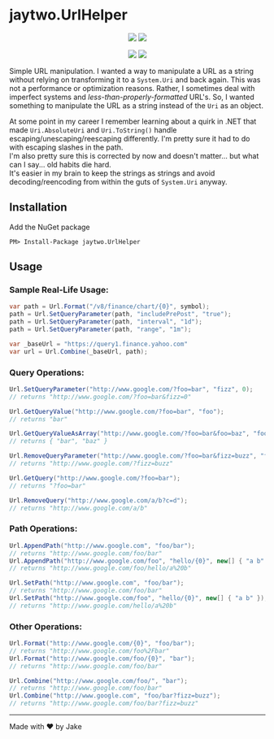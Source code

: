 # jaytwo.UrlHelper

<p align="center">
  <a href="https://jenkins.jaytwo.com/job/jaytwo.UrlHelper/job/master/" alt="Build Status (master)">
    <img src="https://jenkins.jaytwo.com/buildStatus/icon?job=jaytwo.UrlHelper%2Fmaster&subject=build%20(master)" /></a>
  <a href="https://jenkins.jaytwo.com/job/jaytwo.UrlHelper/job/develop/" alt="Build Status (develop)">
    <img src="https://jenkins.jaytwo.com/buildStatus/icon?job=jaytwo.UrlHelper%2Fdevelop&subject=build%20(develop)" /></a>
</p>

<p align="center">
  <a href="https://www.nuget.org/packages/jaytwo.UrlHelper/" alt="NuGet Package jaytwo.UrlHelper">
    <img src="https://img.shields.io/nuget/v/jaytwo.UrlHelper.svg?logo=nuget&label=jaytwo.UrlHelper" /></a>
  <a href="https://www.nuget.org/packages/jaytwo.UrlHelper/" alt="NuGet Package jaytwo.UrlHelper (beta)">
    <img src="https://img.shields.io/nuget/vpre/jaytwo.UrlHelper.svg?logo=nuget&label=jaytwo.UrlHelper" /></a>
</p>

Simple URL manipulation.  I wanted a way to manipulate a URL as a string without relying on transforming 
it to a `System.Uri` and back again.  This was not a performance or optimization reasons.  Rather, I sometimes
deal with imperfect systems and _less-than-properly-formatted_ URL's.  So, I wanted something to manipulate the
URL as a string instead of the `Uri` as an object.

At some point in my career I remember learning about a quirk in .NET that made `Uri.AbsoluteUri` and `Uri.ToString()` 
handle escaping/unescaping/reescaping differently.  I'm pretty sure it had to do with escaping slashes in the path.  
I'm also pretty sure this is corrected by now and doesn't matter... but what can I say... old habits die hard.  
It's easier in my brain to keep the strings as strings and avoid decoding/reencoding from within the guts of 
`System.Uri` anyway.

## Installation

Add the NuGet package

```
PM> Install-Package jaytwo.UrlHelper
```

## Usage

### Sample Real-Life Usage:
```csharp
var path = Url.Format("/v8/finance/chart/{0}", symbol);
path = Url.SetQueryParameter(path, "includePrePost", "true");
path = Url.SetQueryParameter(path, "interval", "1d");
path = Url.SetQueryParameter(path, "range", "1m");

var _baseUrl = "https://query1.finance.yahoo.com"
var url = Url.Combine(_baseUrl, path);
```

### Query Operations:

```csharp
Url.SetQueryParameter("http://www.google.com/?foo=bar", "fizz", 0);
// returns "http://www.google.com/?foo=bar&fizz=0"

Url.GetQueryValue("http://www.google.com/?foo=bar", "foo");
// returns "bar"

Url.GetQueryValueAsArray("http://www.google.com/?foo=bar&foo=baz", "foo");
// returns { "bar", "baz" }

Url.RemoveQueryParameter("http://www.google.com/?foo=bar&fizz=buzz", "foo");
// returns "http://www.google.com/?fizz=buzz"

Url.GetQuery("http://www.google.com/?foo=bar");
// returns "?foo=bar"

Url.RemoveQuery("http://www.google.com/a/b?c=d");
// returns "http://www.google.com/a/b"
```

### Path Operations:

```csharp
Url.AppendPath("http://www.google.com", "foo/bar");
// returns "http://www.google.com/foo/bar"
Url.AppendPath("http://www.google.com/foo", "hello/{0}", new[] { "a b" });
// returns "http://www.google.com/foo/hello/a%20b"

Url.SetPath("http://www.google.com", "foo/bar");
// returns "http://www.google.com/foo/bar"
Url.SetPath("http://www.google.com/foo", "hello/{0}", new[] { "a b" });
// returns "http://www.google.com/hello/a%20b"
```

### Other Operations:

```csharp
Url.Format("http://www.google.com/{0}", "foo/bar");
// returns "http://www.google.com/foo%2Fbar"
Url.Format("http://www.google.com/foo/{0}", "bar");
// returns "http://www.google.com/foo/bar"

Url.Combine("http://www.google.com/foo/", "bar");
// returns "http://www.google.com/foo/bar"
Url.Combine("http://www.google.com", "foo/bar?fizz=buzz");
// returns "http://www.google.com/foo/bar?fizz=buzz"
```

---

Made with &hearts; by Jake
